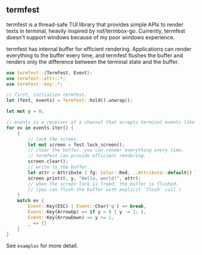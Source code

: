 ## termfest

termfest is a thread-safe TUI library that provides simple APIs to render texts in terminal, heavily inspired by nsf/termbox-go.
Currently, termfest doesn't support windows because of my poor windows experience.

termfest has internal buffer for efficient rendering.
Applications can render everything to the buffer every time, and termfest flushes the buffer and renders only the difference between the terminal state and the buffer.

```rust
use termfest::{Termfest, Event};
use termfest::attr::*;
use termfest::key::*;

// first, initialize termfest.
let (fest, events) = Termfest::hold().unwrap();

let mut y = 0;

// events is a receiver of a channel that accepts terminal events like key input.
for ev in events.iter() {
    {
        // lock the screen.
        let mut screen = fest.lock_screen();
        // clear the buffer. you can render everything every time.
        // termfest can provide efficient rendering.
        screen.clear();
        // write to the buffer.
        let attr = Attribute { fg: Color::Red, ..Attribute::default() };
        screen.print(0, y, "Hello, world!", attr);
        // when the screen lock is freed, the buffer is flushed.
        // (you can flush the buffer with explicit `flush` call.)
    }
    match ev {
        Event::Key(ESC) | Event::Char('q') => break,
        Event::Key(ArrowUp) => if y > 0 { y -= 1; },
        Event::Key(ArrowDown) => y += 1,
        _ => {}
    }
}
```

See `examples` for more detail.
